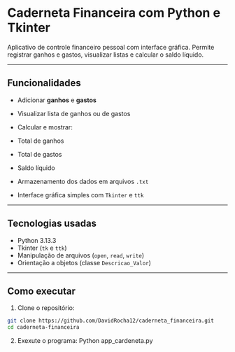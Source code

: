 # Caderneta Financeira com Python e Tkinter

Aplicativo de controle financeiro pessoal com interface gráfica.
Permite registrar ganhos e gastos, visualizar listas e calcular o saldo líquido.

---

##  Funcionalidades

*  Adicionar **ganhos** e **gastos**
*  Visualizar lista de ganhos ou de gastos
*  Calcular e mostrar:

  * Total de ganhos
  * Total de gastos
  * Saldo líquido
* Armazenamento dos dados em arquivos `.txt`
* Interface gráfica simples com `Tkinter` e `ttk`

---

## Tecnologias usadas

* Python 3.13.3
* Tkinter (`tk` e `ttk`)
* Manipulação de arquivos (`open`, `read`, `write`)
* Orientação a objetos (classe `Descricao_Valor`)

---

##  Como executar

1. Clone o repositório:

```bash
git clone https://github.com/DavidRocha12/caderneta_financeira.git
cd caderneta-financeira
```
2. Exexute o programa:
Python app_cardeneta.py
